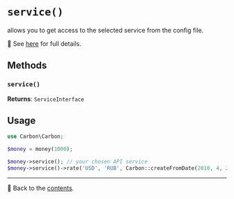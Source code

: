 # `service()`

allows you to get access to the selected service from the config file.

👀 See [here](/docs/05_services/README.md) for full details.

## Methods

### `service()`
**Returns**: `ServiceInterface`

## Usage

```php
use Carbon\Carbon;

$money = money(1000);

$money->service(); // your chosen API service
$money->service()->rate('USD', 'RUB', Carbon::createFromDate(2010, 4, 27));
```

---

📌 Back to the [contents](/docs/04_money/README.md).
